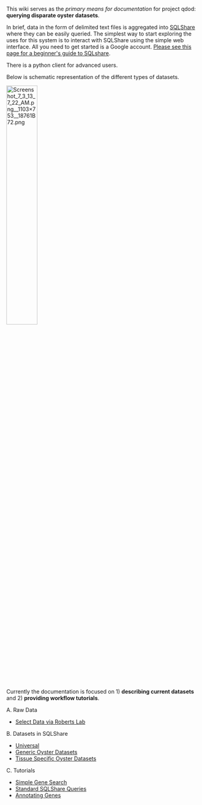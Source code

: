 This wiki serves as the _primary means for documentation_ for project qdod: **querying disparate oyster datasets**.

In brief, data in the form of delimited text files is aggregated into [SQLShare](https://sqlshare.escience.washington.edu/sqlshare/) where they can be easily queried. The simplest way to start exploring the uses for this system is to interact with SQLShare using the simple web interface. All you need to get started is a Google account. [Please see this page for a beginner's guide to SQLshare](https://github.com/sr320/qdod/wiki/SQLShare-Intro).

There is a python client for advanced users.

Below is schematic representation of the different types of datasets.

<img src="http://eagle.fish.washington.edu/cnidarian/skitch/Screenshot_7_3_13_7_22_AM.png__1103×753__18761B72.png" alt="Screenshot_7_3_13_7_22_AM.png__1103×753__18761B72.png" width = 40%/>

Currently the documentation is focused on 1) **describing current datasets** and 2) **providing workflow tutorials**.

A. Raw Data
* [Select Data via Roberts Lab](https://github.com/sr320/qdod/wiki/Roberts-Lab-Raw-Data)


B. Datasets in SQLShare
* [Universal](https://github.com/sr320/qdod/wiki/Data-Snapshots#universal)
* [Generic Oyster Datasets](https://github.com/sr320/qdod/wiki/Data-Snapshots#general)
* [Tissue Specific Oyster Datasets](https://github.com/sr320/qdod/wiki/Data-Snapshots#tissue-specific)


C. Tutorials
* [Simple Gene Search](http://nbviewer.ipython.org/github/sr320/qdod/blob/master/search_ampk.ipynb)
* [Standard SQLShare Queries](https://github.com/sr320/qdod/wiki/Standard-Queries)
* [Annotating Genes](https://github.com/sr320/qdod/wiki/Workflow-1:-Annotating-Oyster-Genes)